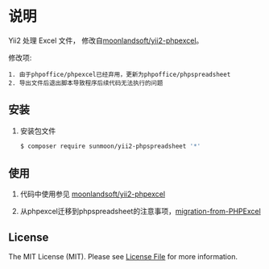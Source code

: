 # 说明

Yii2 处理 Excel 文件， 修改自[moonlandsoft/yii2-phpexcel](https://github.com/moonlandsoft/yii2-phpexcel)。

 修改项:
    
    1. 由于phpoffice/phpexcel已经弃用，更新为phpoffice/phpspreadsheet
    2. 导出文件后退出脚本导致程序后续代码无法执行的问题

## 安装

 1. 安装包文件

	``` bash
	$ composer require sunmoon/yii2-phpspreadsheet '*'
	```

## 使用

1. 代码中使用参见 [moonlandsoft/yii2-phpexcel](https://github.com/moonlandsoft/yii2-phpexcel)

2. 从phpexcel迁移到phpspreadsheet的注意事项，[migration-from-PHPExcel](https://phpspreadsheet.readthedocs.io/en/develop/topics/migration-from-PHPExcel/)

## License

The MIT License (MIT). Please see [License File](LICENSE.md) for more information.
